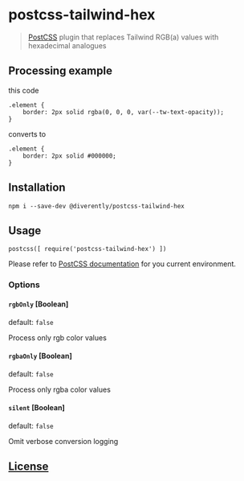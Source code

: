 # postcss-tailwind-hex

> [PostCSS](https://github.com/postcss/postcss) plugin that replaces Tailwind RGB(a) values with hexadecimal analogues


## Processing example

this code

```
.element {
    border: 2px solid rgba(0, 0, 0, var(--tw-text-opacity));
}
```

converts to

```
.element {
    border: 2px solid #000000;
}
```


## Installation

```
npm i --save-dev @diverently/postcss-tailwind-hex
```


## Usage

```
postcss([ require('postcss-tailwind-hex') ])
```
Please refer to [PostCSS documentation](https://github.com/postcss/postcss#usage) for you current environment.


### Options

#### `rgbOnly` [Boolean]
default: `false`

Process only rgb color values

#### `rgbaOnly` [Boolean]
default: `false`

Process only rgba color values

#### `silent` [Boolean]
default: `false`

Omit verbose conversion logging


## [License](LICENSE)
